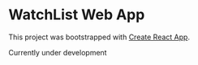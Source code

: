 # WatchList Web App

This project was bootstrapped with [Create React App](https://github.com/facebook/create-react-app).

Currently under development